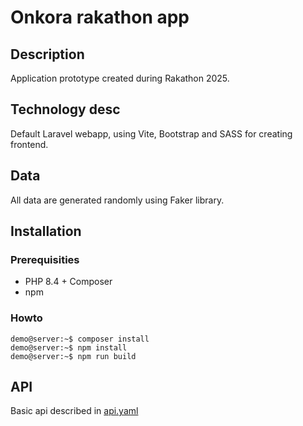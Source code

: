# Onkora rakathon app

## Description
Application prototype created during Rakathon 2025. 

## Technology desc
Default Laravel webapp, using Vite, Bootstrap and SASS for creating frontend.

## Data
All data are generated randomly using Faker library.

## Installation

### Prerequisities

- PHP 8.4 + Composer
- npm

### Howto

```console
demo@server:~$ composer install
demo@server:~$ npm install
demo@server:~$ npm run build
```

## API
Basic api described in [api.yaml](api.yaml)


